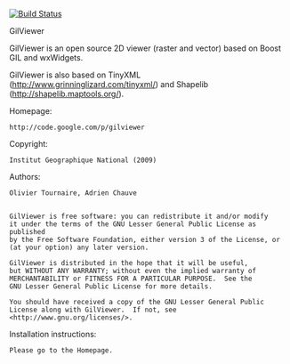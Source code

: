 [![Build Status](https://travis-ci.org/IGNF/gilviewer.svg?branch=master)](https://travis-ci.org/IGNF/gilviewer)

GilViewer

GilViewer is an open source 2D viewer (raster and vector) based on Boost
GIL and wxWidgets.

GilViewer is also based on TinyXML (http://www.grinninglizard.com/tinyxml/)
and Shapelib (http://shapelib.maptools.org/).


Homepage: 

	http://code.google.com/p/gilviewer
	
Copyright:
	
	Institut Geographique National (2009)

Authors: 

	Olivier Tournaire, Adrien Chauve


    GilViewer is free software: you can redistribute it and/or modify
    it under the terms of the GNU Lesser General Public License as published
    by the Free Software Foundation, either version 3 of the License, or
    (at your option) any later version.

    GilViewer is distributed in the hope that it will be useful,
    but WITHOUT ANY WARRANTY; without even the implied warranty of
    MERCHANTABILITY or FITNESS FOR A PARTICULAR PURPOSE.  See the
    GNU Lesser General Public License for more details.

    You should have received a copy of the GNU Lesser General Public 
    License along with GilViewer.  If not, see <http://www.gnu.org/licenses/>.
	
	

 
Installation instructions:

	Please go to the Homepage.

